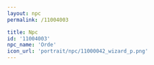 ```yaml
---
layout: npc
permalink: /11004003

title: Npc
id: '11004003'
npc_name: 'Orde'
icon_url: 'portrait/npc/11000042_wizard_p.png'
---
```

